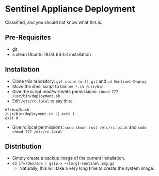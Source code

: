 # Sentinel Appliance Deployment
Classified, and you should not know what this is.

## Pre-Requisites
* git
* a clean Ubuntu 18.04 64-bit installation

## Installation
* Clone this repository: `git clone [url].git` and `cd Sentinel-Deploy`
* Move the shell script to bin: `mv *.sh /usr/bin`
* Give the script read/write/etc permissions: `chmod 777 /usr/bin/deployment.sh`
* Edit `/etc/rc.local` to say this:
```
#!/bin/bash
/usr/bin/deployment.sh || exit 1
exit 0
```
* Give rc.local permissions: `sudo chown root /etc/rc.local` and `sudo chmod 777 /etc/rc.local`

## Distribution
* Simply create a backup image of the current installation.
* `dd if=/dev/sda | gzip > ~/[org]-sentinel.img.gz`
	- Naturally, this will take a very long time to create the system image.
